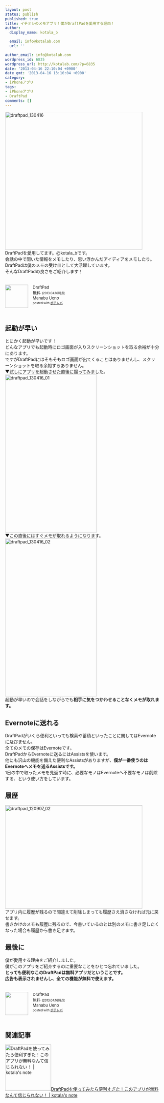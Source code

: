 ```yaml
---
layout: post
status: publish
published: true
title: イチオシのメモアプリ！僕がDraftPadを愛用する理由！
author:
  display_name: kotala_b

  email: info@kotalab.com
  url: ''

author_email: info@kotalab.com
wordpress_id: 6835
wordpress_url: http://kotalab.com/?p=6835
date: '2013-04-16 22:10:04 +0900'
date_gmt: '2013-04-16 13:10:04 +0900'
category:
- iPhoneアプリ
tags:
- iPhoneアプリ
- DraftPad
comments: []
---
```

<p><img src="http://kotalab.com/wp-content/uploads/draftpad_130416-448x448.png" alt="draftpad_130416" width="448" height="448" class="alignnone size-large wp-image-6844" /><br />
DraftPadを愛用してます。@kotala_bです。<br />
会話の中で聞いた情報をメモしたり、思い浮かんだアイディアをメモしたり。<br />
DraftPadは僕のメモの受け皿として大活躍しています。<br />
そんなDraftPadの良さをご紹介します！</p>
<div class="pochireba" style="text-align:left;font-size:small;padding:20px 0;/zoom: 1;overflow: hidden;"><span class="removed_link" title="http://click.linksynergy.com/fs-bin/click?id=d2yYUp776R4&amp;subid=&amp;offerid=94348.1&amp;type=3&amp;tmpid=3910&amp;RD_PARM1=https%253A%252F%252Fitunes.apple.com%252Fjp%252Fapp%252Fdraftpad%252Fid358067114%253Fmt%253D8%2526uo%253D4"><img src="http://a350.phobos.apple.com/us/r1000/089/Purple/v4/f5/b2/90/f5b2905d-b945-e856-bb24-57fe83649a3c/mzm.hpqgnsde.png" width="75" height="75" style="float:left;margin:0 15px 0 0;" class="pochi_img" ></span>
<div class="pochi_info" style="text-align:left;/zoom: 1;overflow: hidden;">
<div class="pochi_name"><span class="removed_link" title="http://click.linksynergy.com/fs-bin/click?id=d2yYUp776R4&amp;subid=&amp;offerid=94348.1&amp;type=3&amp;tmpid=3910&amp;RD_PARM1=https%253A%252F%252Fitunes.apple.com%252Fjp%252Fapp%252Fdraftpad%252Fid358067114%253Fmt%253D8%2526uo%253D4">DraftPad</span></div>
<div class="pochi_price" style="display:inline;">無料</div>
<div class="pochi_time" style="font-size:x-small;display:inline;">(2013.04.16時点)</div>
<div class="pochi_seller"><span class="removed_link" title="http://click.linksynergy.com/fs-bin/click?id=d2yYUp776R4&amp;subid=&amp;offerid=94348.1&amp;type=3&amp;tmpid=3910&amp;RD_PARM1=https%253A%252F%252Fitunes.apple.com%252Fjp%252Fartist%252Fmanabu-ueno%252Fid358067117%253Fuo%253D4">Manabu Ueno</span></div>
<div class="pochi_post" style="font-size:x-small;">posted with <a href="http://pochireba.com">ポチレバ</a></div>
</div>
<div class="pochireba-footer" style="clear: left"></div>
</div>
<p><!--more--></p>
<h2>起動が早い</h2>
<p>とにかく起動が早いです！<br />
どんなアプリでも起動時にロゴ画面が入りスクリーンショットを取る余裕が十分にあります。<br />
ですがDraftPadにはそもそもロゴ画面が出てくることはありませんし、スクリーンショットを取る余裕すらありません。<br />
▼試しにアプリを起動させた直後に撮ってみました。<br />
<img src="http://kotalab.com/wp-content/uploads/draftpad_130416_01-300x513.jpg" alt="draftpad_130416_01" width="300" height="513" class="alignnone size-medium wp-image-6842" /><br />
▼この直後にはすぐメモが取れるようになります。<br />
<img src="http://kotalab.com/wp-content/uploads/draftpad_130416_02-300x513.jpg" alt="draftpad_130416_02" width="300" height="513" class="alignnone size-medium wp-image-6843" /><br />
起動が早いので会話をしながらでも<strong>相手に気をつかわせることなくメモが取れます。</strong></p>
<h2>Evernoteに送れる</h2>
<p>DraftPadがいくら便利といっても検索や蓄積といったことに関してはEvernoteに及びません。<br />
全てのメモの保存はEvernoteです。<br />
DraftPadからEvernoteに送るにはAssistsを使います。<br />
他にも沢山の機能を備えた便利なAssistsがありますが、<strong>僕が一番使うのはEvernoteへメモを送るAssistsです。</strong><br />
1日の中で取ったメモを見返す時に、必要なモノはEvernoteへ不要なモノは削除する、という使い方をしています。</p>
<h2>履歴</h2>
<p><img src="http://kotalab.com/wp-content/uploads/draftpad_120907_02.jpg" alt="draftpad_120907_02" width="448" height="336" class="alignnone size-full wp-image-2537" /><br />
アプリ内に履歴が残るので間違えて削除しまっても履歴さえ消さなければ元に戻せます。<br />
書きかけのメモも履歴に残るので、今書いているのとは別のメモに書き足したくなった場合も履歴から書き足せます。</p>
<h2>最後に</h2>
<p>僕が愛用する理由をご紹介しました。<br />
僕がこのアプリをご紹介するのに重要なことをひとつ忘れていました。<br />
<strong>とっても便利なこのDraftPadは無料アプリだということです。<br />
広告も表示されませんし、全ての機能が無料で使えます。</strong></p>
<div class="pochireba" style="text-align:left;font-size:small;padding:20px 0;/zoom: 1;overflow: hidden;"><span class="removed_link" title="http://click.linksynergy.com/fs-bin/click?id=d2yYUp776R4&amp;subid=&amp;offerid=94348.1&amp;type=3&amp;tmpid=3910&amp;RD_PARM1=https%253A%252F%252Fitunes.apple.com%252Fjp%252Fapp%252Fdraftpad%252Fid358067114%253Fmt%253D8%2526uo%253D4"><img src="http://a350.phobos.apple.com/us/r1000/089/Purple/v4/f5/b2/90/f5b2905d-b945-e856-bb24-57fe83649a3c/mzm.hpqgnsde.png" width="75" height="75" style="float:left;margin:0 15px 0 0;" class="pochi_img" ></span>
<div class="pochi_info" style="text-align:left;/zoom: 1;overflow: hidden;">
<div class="pochi_name"><span class="removed_link" title="http://click.linksynergy.com/fs-bin/click?id=d2yYUp776R4&amp;subid=&amp;offerid=94348.1&amp;type=3&amp;tmpid=3910&amp;RD_PARM1=https%253A%252F%252Fitunes.apple.com%252Fjp%252Fapp%252Fdraftpad%252Fid358067114%253Fmt%253D8%2526uo%253D4">DraftPad</span></div>
<div class="pochi_price" style="display:inline;">無料</div>
<div class="pochi_time" style="font-size:x-small;display:inline;">(2013.04.16時点)</div>
<div class="pochi_seller"><span class="removed_link" title="http://click.linksynergy.com/fs-bin/click?id=d2yYUp776R4&amp;subid=&amp;offerid=94348.1&amp;type=3&amp;tmpid=3910&amp;RD_PARM1=https%253A%252F%252Fitunes.apple.com%252Fjp%252Fartist%252Fmanabu-ueno%252Fid358067117%253Fuo%253D4">Manabu Ueno</span></div>
<div class="pochi_post" style="font-size:x-small;">posted with <a href="http://pochireba.com">ポチレバ</a></div>
</div>
<div class="pochireba-footer" style="clear: left"></div>
</div>
<h2 class="rele">関連記事</h2>
<p><a href="http://kotalab.com/draftpad-free" target="_blank"><img  class="alignleft" src="http://kotalab.com/wp-content/uploads/draftpad_120907.jpg" alt="DraftPadを使ってみたら便利すぎた！このアプリが無料なんて信じられない！ | kotala's note" width="150" /></a><a href="http://kotalab.com/draftpad-free" target="_blank">DraftPadを使ってみたら便利すぎた！このアプリが無料なんて信じられない！ | kotala's note</a><br style="clear:both;" /></p>
